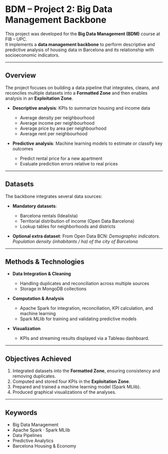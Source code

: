 # BDM – Project 2: Big Data Management Backbone

This project was developed for the **Big Data Management (BDM)** course at FIB – UPC.  
It implements a **data management backbone** to perform descriptive and predictive analysis of housing data in Barcelona and its relationship with socioeconomic indicators.

---

## Overview

The project focuses on building a data pipeline that integrates, cleans, and reconciles multiple datasets into a **Formatted Zone** and then enables analysis in an **Exploitation Zone**.

- **Descriptive analysis**: KPIs to summarize housing and income data  
  - Average density per neighbourhood
  - Average income per neighbourhood
  - Average price by area per neighbourhood
  - Average rent per neighbourhood
    
- **Predictive analysis**: Machine learning models to estimate or classify key outcomes  
  - Predict rental price for a new apartment  
  - Evaluate prediction errors relative to real prices  

---

## Datasets

The backbone integrates several data sources:

- **Mandatory datasets**:  
  - Barcelona rentals (Idealista)  
  - Territorial distribution of income (Open Data Barcelona)  
  - Lookup tables for neighborhoods and districts  

- **Optional extra dataset**: From Open Data BCN: *Demographic indicators. Population density (inhabitants / ha) of the city of Barcelona*

---

## Methods & Technologies

- **Data Integration & Cleaning**  
  - Handling duplicates and reconciliation across multiple sources  
  - Storage in MongoDB collections

- **Computation & Analysis**  
  - Apache Spark for integration, reconciliation, KPI calculation, and machine learning  
  - Spark MLlib for training and validating predictive models  

- **Visualization**  
  - KPIs and streaming results displayed via a Tableau dashboard.  

---

## Objectives Achieved

1. Integrated datasets into the **Formatted Zone**, ensuring consistency and removing duplicates.  
2. Computed and stored four KPIs in the **Exploitation Zone**.  
3. Prepared and trained a machine learning model (Spark MLlib).  
4. Produced graphical visualizations of the analyses.  

---

## Keywords

- Big Data Management  
- Apache Spark · Spark MLlib 
- Data Pipelines  
- Predictive Analytics  
- Barcelona Housing & Economy  
